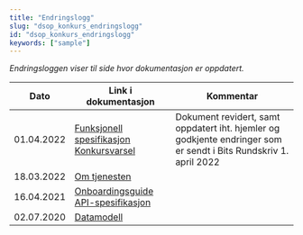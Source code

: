 ```yaml
---
title: "Endringslogg"
slug: "dsop_konkurs_endringslogg"
id: "dsop_konkurs_endringslogg"
keywords: ["sample"]
---
```


*Endringsloggen viser til side hvor dokumentasjon er oppdatert.*

| Dato | Link i dokumentasjon | Kommentar |
| ------------- | ------------------------ | ------ |
| 01.04.2022 | [Funksjonell spesifikasjon Konkursvarsel](https:/dokumentasjon.dsop.no/dsop_konkurs_funksjonellspesifikasjon.html#endringslogg) | Dokument revidert, samt oppdatert iht. hjemler og godkjente endringer som er sendt i Bits Rundskriv 1. april 2022 |
| 18.03.2022 | [Om tjenesten](https:/dokumentasjon.dsop.no/dsop_konkurs_om.html#endringslogg)
| 16.04.2021 | [Onboardingsguide](https:/dokumentasjon.dsop.no/dsop_konkurs_onboarding_konkursbehanding.html)<br  />[API-spesifikasjon](https:/dokumentasjon.dsop.no/dsop_konkurs_apispek_konkursbehandling.html)
|   02.07.2020  | [Datamodell](https:/dokumentasjon.dsop.no/assets/Konkursvarsel-API-dokumentasjon.html) 